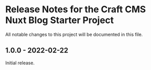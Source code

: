 # Release Notes for the Craft CMS Nuxt Blog Starter Project

All notable changes to this project will be documented in this file.

## 1.0.0 - 2022-02-22

Initial release.
